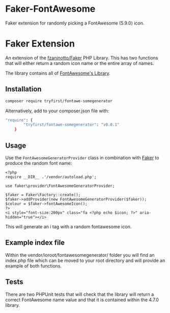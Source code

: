 # Faker-FontAwesome
Faker extension for randomly picking a FontAwesome (5.9.0) icon.

# Faker Extension
An extension of the [fzaninotto/Faker](https://github.com/fzaninotto/Faker) PHP Library. 
This has two functions that will either return a random icon name or the entire array of names.

The library contains all of [FontAwesome's Library](https://fontawesome.com/cheatsheet).

## Installation

```sh
composer require tryfirst/fontawe-somegenerator
```

Alternatively, add to your composer.json file with:

```sh
"require": {
        "tryfirst/fontawe-somegenerator": "v0.0.1"
    }
```

## Usage

Use the `FontAwesomeGeneratorProvider` class in combination with [Faker](https://github.com/fzaninotto/Faker) to produce the random font name:

    <?php
    require __DIR__ .'/vendor/autoload.php';
    
    use faker\provider\FontAwesomeGeneratorProvider;

    $faker = Faker\Factory::create();
    $faker->addProvider(new FontAwesomeGeneratorProvider($faker));
    $colour = $faker->fontAwesomeIcon();
    ?>
    <i style="font-size:200px" class="fa <?php echo $icon; ?>" aria-hidden="true"></i>
This will generate an i tag with a random fontawesome icon.

## Example index file

Within the vendor/ioroot/fontawesomegenerator/ folder you will find an index.php file which can be moved
to your root directory and will provide an example of both functions.

## Tests

There are two PHPUnit tests that will check that the library will return a correct FontAwesome name value and that it is contained
within the 4.7.0 library.

